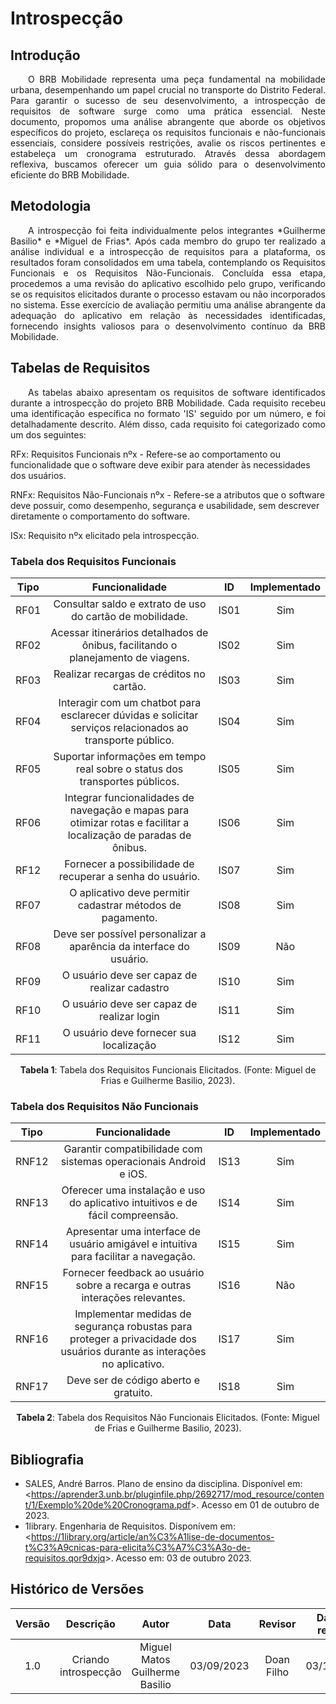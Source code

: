 # **Introspecção**

## **Introdução**

<p style="text-align: justify;">
&emsp;&emsp;O BRB Mobilidade representa uma peça fundamental na mobilidade urbana, desempenhando um papel crucial no transporte do Distrito Federal. Para garantir o sucesso de seu desenvolvimento, a introspecção de requisitos de software surge como uma prática essencial. Neste documento, propomos uma análise abrangente que aborde os objetivos específicos do projeto, esclareça os requisitos funcionais e não-funcionais essenciais, considere possíveis restrições, avalie os riscos pertinentes e estabeleça um cronograma estruturado. Através dessa abordagem reflexiva, buscamos oferecer um guia sólido para o desenvolvimento eficiente do BRB Mobilidade.
</p>

## **Metodologia**

<p style="text-align: justify;">
&emsp;&emsp;A introspecção foi feita individualmente pelos integrantes *Guilherme Basilio* e *Miguel de Frias*. Após cada membro do grupo ter realizado a análise individual e a introspecção de requisitos para a plataforma, os resultados foram consolidados em uma tabela, contemplando os Requisitos Funcionais e os Requisitos Não-Funcionais. Concluída essa etapa, procedemos a uma revisão do aplicativo escolhido pelo grupo, verificando se os requisitos elicitados durante o processo estavam ou não incorporados no sistema. Esse exercício de avaliação permitiu uma análise abrangente da adequação do aplicativo em relação às necessidades identificadas, fornecendo insights valiosos para o desenvolvimento contínuo da BRB Mobilidade.
</p>

## **Tabelas de Requisitos**

<p style="text-align: justify;">
&emsp;&emsp;As tabelas abaixo apresentam os requisitos de software identificados durante a introspecção do projeto BRB Mobilidade. Cada requisito recebeu uma identificação específica no formato 'IS' seguido por um número, e foi detalhadamente descrito. Além disso, cada requisito foi categorizado como um dos seguintes:
</p>


RFx: Requisitos Funcionais nºx - Refere-se ao comportamento ou funcionalidade que o software deve exibir para atender às necessidades dos usuários.

RNFx: Requisitos Não-Funcionais nºx - Refere-se a atributos que o software deve possuir, como desempenho, segurança e usabilidade, sem descrever diretamente o comportamento do software.

ISx: Requisito nºx elicitado pela introspecção.

### **Tabela dos Requisitos Funcionais**

| Tipo   | Funcionalidade                                       | ID   | Implementado |
| :---:  | :--------------------------------------------------: | :---: | :----------: |
| RF01   | Consultar saldo e extrato de uso do cartão de mobilidade. | IS01 | Sim |
| RF02   | Acessar itinerários detalhados de ônibus, facilitando o planejamento de viagens. | IS02 | Sim |
| RF03   | Realizar recargas de créditos no cartão. | IS03 | Sim |
| RF04   | Interagir com um chatbot para esclarecer dúvidas e solicitar serviços relacionados ao transporte público. | IS04 | Sim   |
| RF05   | Suportar informações em tempo real sobre o status dos transportes públicos. | IS05 | Sim     |
| RF06   | Integrar funcionalidades de navegação e mapas para otimizar rotas e facilitar a localização de paradas de ônibus. | IS06 | Sim    |
| RF12 | Fornecer a possibilidade de recuperar a senha do usuário. | IS07 | Sim |
| RF07   | O aplicativo deve permitir cadastrar métodos de pagamento. | IS08 | Sim     |
| RF08   | Deve ser possível personalizar a aparência da interface do usuário. | IS09 |  Não    |
| RF09   | O usuário deve ser capaz de realizar cadastro | IS10 |    Sim          |
| RF10   | O usuário deve ser capaz de realizar login | IS11 |        Sim      |
| RF11   | O usuário deve fornecer sua localização | IS12 |      Sim        |

<div style="text-align: center">
    <p> <b>Tabela 1</b>: Tabela dos Requisitos Funcionais Elicitados. (Fonte: Miguel de Frias e Guilherme Basilio, 2023).</p>
</div>

### **Tabela dos Requisitos Não Funcionais**
| Tipo   | Funcionalidade                                       | ID   | Implementado |
| :---:  | :-------------------------------------------------: | :---: | :----------: |
| RNF12  | Garantir compatibilidade com sistemas operacionais Android e iOS.                                       | IS13 |       Sim       |
| RNF13  | Oferecer uma instalação e uso do aplicativo intuitivos e de fácil compreensão.                            | IS14 |     Sim         |
| RNF14  | Apresentar uma interface de usuário amigável e intuitiva para facilitar a navegação.                    | IS15 |    Sim          |
| RNF15  | Fornecer feedback ao usuário sobre a recarga e outras interações relevantes.        | IS16 |      Não        |
| RNF16  | Implementar medidas de segurança robustas para proteger a privacidade dos usuários durante as interações no aplicativo. | IS17 |      Sim        |
| RNF17  | Deve ser de código aberto e gratuito.                                                                  | IS18 |      Sim        |

<div style="text-align: center">
    <p> <b>Tabela 2</b>: Tabela dos Requisitos Não Funcionais Elicitados. (Fonte: Miguel de Frias e Guilherme Basilio, 2023).</p>
</div>

## **Bibliografia**

- SALES, André Barros. Plano de ensino da disciplina. Disponível em: <<https://aprender3.unb.br/pluginfile.php/2692717/mod_resource/content/1/Exemplo%20de%20Cronograma.pdf>>. Acesso em 01 de outubro de 2023.
- 1library. Engenharia de Requisitos. Disponívem em: <<https://1library.org/article/an%C3%A1lise-de-documentos-t%C3%A9cnicas-para-elicita%C3%A7%C3%A3o-de-requisitos.qor9dxjq>>. Acesso em: 03 de outubro 2023.


## **Histórico de Versões**
| Versão |          Descrição              |     Autor       |      Data      |   Revisor     |    Data de revisão    |  
|:------:|:-------------------------------:|:---------------:|:--------------:|:-------------:|:---------------------:|
|  1.0   | Criando introspecção |Miguel Matos Guilherme Basilio |   03/09/2023   |  Doan Filho  |      03/10/2023      |
